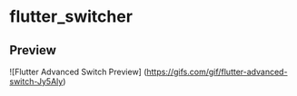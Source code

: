 # flutter_switcher

## Preview
![Flutter Advanced Switch Preview]
(https://gifs.com/gif/flutter-advanced-switch-Jy5Aly)
